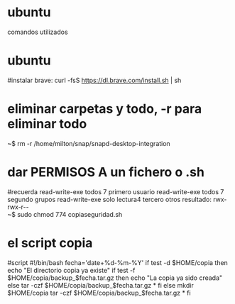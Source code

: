 # ubuntu
comandos utilizados
# ubuntu
#instalar brave:
curl -fsS https://dl.brave.com/install.sh | sh
# eliminar carpetas y todo, -r para eliminar todo
~$ rm -r /home/milton/snap/snapd-desktop-integration
# dar PERMISOS A un fichero o .sh
#recuerda read-write-exe todos 7          primero usuario
          read-write-exe todos 7          segundo grupos
          read-write-exe solo lectura4     tercero otros 
resultado: rwx-rwx-r--          
~$ sudo chmod 774 copiaseguridad.sh

# el script copia
#script
#!/bin/bash 
 fecha='date+%d-%m-%Y' 
 if test -d $HOME/copia then
 echo "El directorio copia ya existe"
        if test -f $HOME/copia/backup_$fecha.tar.gz then
        echo "La copia ya sido creada"
        else
        tar -czf $HOME/copia/backup_$fecha.tar.gz *
        fi
 else
  mkdir $HOME/copia
  tar -czf $HOME/copia/backup_$fecha.tar.gz *
fi




